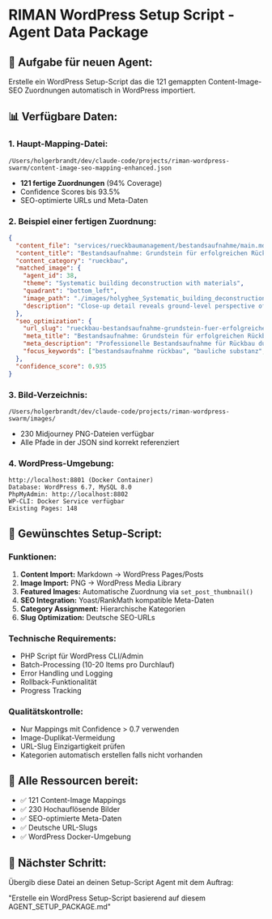 # RIMAN WordPress Setup Script - Agent Data Package

## 🎯 **Aufgabe für neuen Agent:**
Erstelle ein WordPress Setup-Script das die 121 gemappten Content-Image-SEO Zuordnungen automatisch in WordPress importiert.

## 📊 **Verfügbare Daten:**

### 1. **Haupt-Mapping-Datei:**
```
/Users/holgerbrandt/dev/claude-code/projects/riman-wordpress-swarm/content-image-seo-mapping-enhanced.json
```
- **121 fertige Zuordnungen** (94% Coverage)
- Confidence Scores bis 93.5%
- SEO-optimierte URLs und Meta-Daten

### 2. **Beispiel einer fertigen Zuordnung:**
```json
{
  "content_file": "services/rueckbaumanagement/bestandsaufnahme/main.md",
  "content_title": "Bestandsaufnahme: Grundstein für erfolgreichen Rückbau",
  "content_category": "rueckbau",
  "matched_image": {
    "agent_id": 38,
    "theme": "Systematic building deconstruction with materials",
    "quadrant": "bottom_left",
    "image_path": "./images/holyghee_Systematic_building_deconstruction_with_materials_bein_eed8d922-c81b-443a-8c95-b56b5b638680_3_bottom_left.png",
    "description": "Close-up detail reveals ground-level perspective of systematic material processing..."
  },
  "seo_optimization": {
    "url_slug": "rueckbau-bestandsaufnahme-grundstein-fuer-erfolgreichen-rueckbau",
    "meta_title": "Bestandsaufnahme: Grundstein für erfolgreichen Rückbau | RIMAN GmbH - Umwelt & Sicherheit",
    "meta_description": "Professionelle Bestandsaufnahme für Rückbau durch RIMAN GmbH...",
    "focus_keywords": ["bestandsaufnahme rückbau", "bauliche substanz", ...]
  },
  "confidence_score": 0.935
}
```

### 3. **Bild-Verzeichnis:**
```
/Users/holgerbrandt/dev/claude-code/projects/riman-wordpress-swarm/images/
```
- 230 Midjourney PNG-Dateien verfügbar
- Alle Pfade in der JSON sind korrekt referenziert

### 4. **WordPress-Umgebung:**
```
http://localhost:8801 (Docker Container)
Database: WordPress 6.7, MySQL 8.0
PhpMyAdmin: http://localhost:8802
WP-CLI: Docker Service verfügbar
Existing Pages: 148
```

## 🔧 **Gewünschtes Setup-Script:**

### **Funktionen:**
1. **Content Import:** Markdown → WordPress Pages/Posts
2. **Image Import:** PNG → WordPress Media Library
3. **Featured Images:** Automatische Zuordnung via `set_post_thumbnail()`
4. **SEO Integration:** Yoast/RankMath kompatible Meta-Daten
5. **Category Assignment:** Hierarchische Kategorien
6. **Slug Optimization:** Deutsche SEO-URLs

### **Technische Requirements:**
- PHP Script für WordPress CLI/Admin
- Batch-Processing (10-20 Items pro Durchlauf)
- Error Handling und Logging
- Rollback-Funktionalität
- Progress Tracking

### **Qualitätskontrolle:**
- Nur Mappings mit Confidence > 0.7 verwenden
- Image-Duplikat-Vermeidung
- URL-Slug Einzigartigkeit prüfen
- Kategorien automatisch erstellen falls nicht vorhanden

## 📁 **Alle Ressourcen bereit:**
- ✅ 121 Content-Image Mappings
- ✅ 230 Hochauflösende Bilder  
- ✅ SEO-optimierte Meta-Daten
- ✅ Deutsche URL-Slugs
- ✅ WordPress Docker-Umgebung

## 🚀 **Nächster Schritt:**
Übergib diese Datei an deinen Setup-Script Agent mit dem Auftrag:

"Erstelle ein WordPress Setup-Script basierend auf diesem AGENT_SETUP_PACKAGE.md"